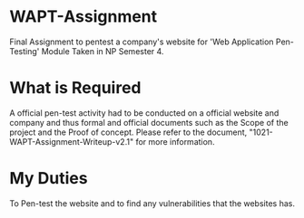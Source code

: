 # WAPT-Assignment
Final Assignment to pentest a company's website for 'Web Application Pen-Testing' Module Taken in NP Semester 4.
# What is Required
A official pen-test activity had to be conducted on a official website and company and thus formal and official documents such as the Scope of the project and the Proof of concept. Please refer to the document, "1021-WAPT-Assignment-Writeup-v2.1" for more information. 
# My Duties
To Pen-test the website and to find any vulnerabilities that the websites has. 
